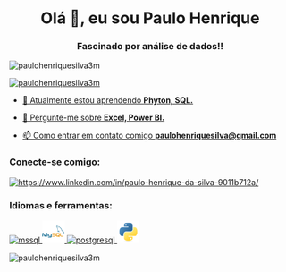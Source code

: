 <h1 align="center">Olá 👋, eu sou Paulo Henrique</h1>
<h3 align="center">Fascinado por análise de dados!!</h3>

<p align="left"> <img src= "https://komarev.com/ghpvc/?username=paulohenriquesilva3m&label=Profile%20views&color=0e75b6&style=flat" alt="paulohenriquesilva3m" /> </p>

<p align="left"> <a href="https: //github.com/ryo-ma/github-profile-trophy"><img src="https://github-profile-trophy.vercel.app/?username=paulohenriquesilva3m" alt="paulohenriquesilva3m" /></ a> </p>

- 🌱 Atualmente estou aprendendo **Phyton, SQL.**

- 💬 Pergunte-me sobre **Excel, Power BI.**

- 📫 Como entrar em contato comigo **paulohenriquesilva@gmail.com**

<h3 align="left">Conecte-se comigo:</h3>
<p align="left">
<a href="https://linkedin.com/in/https://www.linkedin.com/in /paulo-henrique-da-silva-9011b712a/" target="blank"><img align="center" src="https://raw.githubusercontent.com/rahuldkjain/github-profile-readme-generator/master/ src/images/icons/Social/linked-in-alt.svg" alt="https://www.linkedin.com/in/paulo-henrique-da-silva-9011b712a/" height="30" width=" 40" /></a>
</p>

<h3 align="left">Idiomas e ferramentas:</h3>
<p align="left"> <a href="https://www.microsoft.com /en-us/sql-server" target="_blank" rel="noreferrer"> <img src="https://www.svgrepo.com/show/303229/microsoft-sql-server-logo.svg" alt ="mssql" width="40" height="40"/> </a> <a href="https://www.mysql.com/" target="_blank" rel="noreferrer"> <img src ="https://raw.githubusercontent.com/devicons/devicon/master/icons/mysql/mysql-original-wordmark.svg" alt="mysql" width="40" height="40"/> </a > <a href="https://www.postgresql.org" target="_blank" rel="noreferrer"> <img src="https://raw.githubusercontent.com/devicons/devicon/master/icons/ postgresql/postgresql-original-wordmark.svg" alt="postgresql" width="40" height="40"/> </a> <a href="https://www.python.org" target="_blank " rel="noreferrer"> <img src="https://raw.githubusercontent.com/devicons/devicon/master/icons/python/python-original.svg" alt="python" width="40" height="40"/> </a> </p>

<p><img align="center" src="https://github-readme-stats. vercel.app/api/top-langs?username=paulohenriquesilva3m&show_icons=true&locale=en&layout=compact" alt="paulohenriquesilva3m" /></p>
